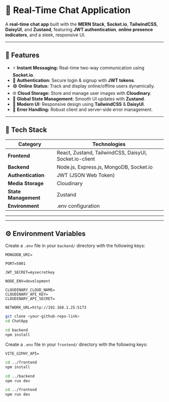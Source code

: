 # 💬 Real-Time Chat Application

A **real-time chat app** built with the **MERN Stack**, **Socket.io**, **TailwindCSS**, **DaisyUI**, and **Zustand**, featuring **JWT authentication**, **online presence indicators**, and a sleek, responsive UI.

---

## 🚀 Features

- ⚡ **Instant Messaging:** Real-time two-way communication using **Socket.io**.
- 🔐 **Authentication:** Secure login & signup with **JWT tokens**.
- 🟢 **Online Status:** Track and display online/offline users dynamically.
- 🌐 **Cloud Storage:** Store and manage user images with **Cloudinary**.
- 🧠 **Global State Management:** Smooth UI updates with **Zustand**.
- 🎨 **Modern UI:** Responsive design using **TailwindCSS** & **DaisyUI**.
- 🧩 **Error Handling:** Robust client and server-side error management.

---

## 🧰 Tech Stack

| Category | Technologies |
|-----------|--------------|
| **Frontend** | React, Zustand, TailwindCSS, DaisyUI, Socket.io-client |
| **Backend** | Node.js, Express.js, MongoDB, Socket.io |
| **Authentication** | JWT (JSON Web Token) |
| **Media Storage** | Cloudinary |
| **State Management** | Zustand |
| **Environment** | .env configuration |

---

---

## ⚙️ Environment Variables

Create a `.env` file in your `backend/` directory with the following keys:

```env
MONGODB_URI=

PORT=5001

JWT_SECRET=mysecretkey

NODE_ENV=development

CLOUDINARY_CLOUD_NAME=
CLOUDINARY_API_KEY=
CLOUDINARY_API_SECRET=

NETWORK_URL=http://192.168.1.25:5173
````

```bash
git clone <your-github-repo-link>
cd ChatApp

cd backend
npm install
```

Create a `.env` file in your `frontend/` directory with the following keys:

```env
VITE_GIPHY_API=
```

```bash
cd ../frontend
npm install

cd ../backend
npm run dev

cd ../frontend
npm run dev
```


